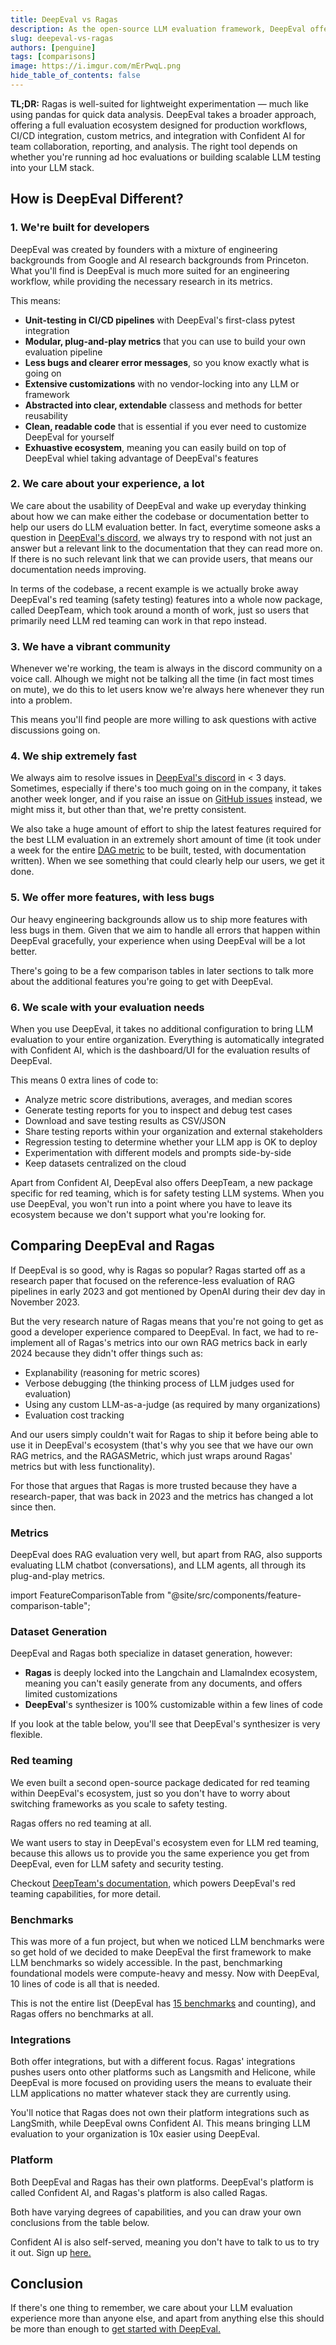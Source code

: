 ```yaml
---
title: DeepEval vs Ragas
description: As the open-source LLM evaluation framework, DeepEval offers everything from evaluating LLM agents to generating synthetic datasets required for evaluation.
slug: deepeval-vs-ragas
authors: [penguine]
tags: [comparisons]
image: https://i.imgur.com/mErPwqL.png
hide_table_of_contents: false
---
```


**TL;DR:** Ragas is well-suited for lightweight experimentation — much like using pandas for quick data analysis. DeepEval takes a broader approach, offering a full evaluation ecosystem designed for production workflows, CI/CD integration, custom metrics, and integration with Confident AI for team collaboration, reporting, and analysis. The right tool depends on whether you're running ad hoc evaluations or building scalable LLM testing into your LLM stack.

## How is DeepEval Different?

### 1. We're built for developers

DeepEval was created by founders with a mixture of engineering backgrounds from Google and AI research backgrounds from Princeton. What you'll find is DeepEval is much more suited for an engineering workflow, while providing the necessary research in its metrics.

This means:

- **Unit-testing in CI/CD pipelines** with DeepEval's first-class pytest integration
- **Modular, plug-and-play metrics** that you can use to build your own evaluation pipeline
- **Less bugs and clearer error messages**, so you know exactly what is going on
- **Extensive customizations** with no vendor-locking into any LLM or framework
- **Abstracted into clear, extendable** classess and methods for better reusability
- **Clean, readable code** that is essential if you ever need to customize DeepEval for yourself
- **Exhuastive ecosystem**, meaning you can easily build on top of DeepEval whiel taking advantage of DeepEval's features

### 2. We care about your experience, a lot

We care about the usability of DeepEval and wake up everyday thinking about how we can make either the codebase or documentation better to help our users do LLM evaluation better. In fact, everytime someone asks a question in [DeepEval's discord](https://discord.gg/a3K9c8GRGt), we always try to respond with not just an answer but a relevant link to the documentation that they can read more on. If there is no such relevant link that we can provide users, that means our documentation needs improving.

In terms of the codebase, a recent example is we actually broke away DeepEval's red teaming (safety testing) features into a whole now package, called DeepTeam, which took around a month of work, just so users that primarily need LLM red teaming can work in that repo instead.

### 3. We have a vibrant community

Whenever we're working, the team is always in the discord community on a voice call. Alhough we might not be talking all the time (in fact most times on mute), we do this to let users know we're always here whenever they run into a problem.

This means you'll find people are more willing to ask questions with active discussions going on.

### 4. We ship extremely fast

We always aim to resolve issues in [DeepEval's discord](https://discord.gg/a3K9c8GRGt) in < 3 days. Sometimes, especially if there's too much going on in the company, it takes another week longer, and if you raise an issue on [GitHub issues](https://github.com/confident-ai/deepeval/stargazers) instead, we might miss it, but other than that, we're pretty consistent.

We also take a huge amount of effort to ship the latest features required for the best LLM evaluation in an extremely short amount of time (it took under a week for the entire [DAG metric](/docs/metrics-dag) to be built, tested, with documentation written). When we see something that could clearly help our users, we get it done.

### 5. We offer more features, with less bugs

Our heavy engineering backgrounds allow us to ship more features with less bugs in them. Given that we aim to handle all errors that happen within DeepEval gracefully, your experience when using DeepEval will be a lot better.

There's going to be a few comparison tables in later sections to talk more about the additional features you're going to get with DeepEval.

### 6. We scale with your evaluation needs

When you use DeepEval, it takes no additional configuration to bring LLM evaluation to your entire organization. Everything is automatically integrated with Confident AI, which is the dashboard/UI for the evaluation results of DeepEval.

This means 0 extra lines of code to:

- Analyze metric score distributions, averages, and median scores
- Generate testing reports for you to inspect and debug test cases
- Download and save testing results as CSV/JSON
- Share testing reports within your organization and external stakeholders
- Regression testing to determine whether your LLM app is OK to deploy
- Experimentation with different models and prompts side-by-side
- Keep datasets centralized on the cloud

Apart from Confident AI, DeepEval also offers DeepTeam, a new package specific for red teaming, which is for safety testing LLM systems. When you use DeepEval, you won't run into a point where you have to leave its ecosystem because we don't support what you're looking for.

## Comparing DeepEval and Ragas

If DeepEval is so good, why is Ragas so popular? Ragas started off as a research paper that focused on the reference-less evaluation of RAG pipelines in early 2023 and got mentioned by OpenAI during their dev day in November 2023.

But the very research nature of Ragas means that you're not going to get as good a developer experience compared to DeepEval. In fact, we had to re-implement all of Ragas's metrics into our own RAG metrics back in early 2024 because they didn't offer things such as:

- Explanability (reasoning for metric scores)
- Verbose debugging (the thinking process of LLM judges used for evaluation)
- Using any custom LLM-as-a-judge (as required by many organizations)
- Evaluation cost tracking

And our users simply couldn't wait for Ragas to ship it before being able to use it in DeepEval's ecosystem (that's why you see that we have our own RAG metrics, and the RAGASMetric, which just wraps around Ragas' metrics but with less functionality).

For those that argues that Ragas is more trusted because they have a research-paper, that was back in 2023 and the metrics has changed a lot since then.

### Metrics

DeepEval does RAG evaluation very well, but apart from RAG, also supports evaluating LLM chatbot (conversations), and LLM agents, all through its plug-and-play metrics.

import FeatureComparisonTable from "@site/src/components/feature-comparison-table";

<FeatureComparisonTable type="ragas::metrics" competitor="Ragas" />

### Dataset Generation

DeepEval and Ragas both specialize in dataset generation, however:

- **Ragas** is deeply locked into the Langchain and LlamaIndex ecosystem, meaning you can't easily generate from any documents, and offers limited customizations
- **DeepEval**'s synthesizer is 100% customizable within a few lines of code

If you look at the table below, you'll see that DeepEval's synthesizer is very flexible.

<FeatureComparisonTable type="ragas::synthesizer" competitor="Ragas" />

### Red teaming

We even built a second open-source package dedicated for red teaming within DeepEval's ecosystem, just so you don't have to worry about switching frameworks as you scale to safety testing.

Ragas offers no red teaming at all.

<FeatureComparisonTable type="ragas::redTeaming" competitor="Ragas" />

We want users to stay in DeepEval's ecosystem even for LLM red teaming, because this allows us to provide you the same experience you get from DeepEval, even for LLM safety and security testing.

Checkout [DeepTeam's documentation](https://www.trydeepteam.com/docs/getting-started), which powers DeepEval's red teaming capabilities, for more detail.

### Benchmarks

This was more of a fun project, but when we noticed LLM benchmarks were so get hold of we decided to make DeepEval the first framework to make LLM benchmarks so widely accessible. In the past, benchmarking foundational models were compute-heavy and messy. Now with DeepEval, 10 lines of code is all that is needed.

<FeatureComparisonTable type="ragas::benchmarks" competitor="Ragas" />

This is not the entire list (DeepEval has [15 benchmarks](/docs/benchmarks-introduction) and counting), and Ragas offers no benchmarks at all.

### Integrations

Both offer integrations, but with a different focus. Ragas' integrations pushes users onto other platforms such as Langsmith and Helicone, while DeepEval is more focused on providing users the means to evaluate their LLM applications no matter whatever stack they are currently using.

<FeatureComparisonTable type="ragas::integrations" competitor="Ragas" />

You'll notice that Ragas does not own their platform integrations such as LangSmith, while DeepEval owns Confident AI. This means bringing LLM evaluation to your organization is 10x easier using DeepEval.

### Platform

Both DeepEval and Ragas has their own platforms. DeepEval's platform is called Confident AI, and Ragas's platform is also called Ragas.

Both have varying degrees of capabilities, and you can draw your own conclusions from the table below.

<FeatureComparisonTable type="ragas::platform" competitor="Ragas" />

Confident AI is also self-served, meaning you don't have to talk to us to try it out. Sign up [here.](https://app.confident-ai.com)

## Conclusion

If there's one thing to remember, we care about your LLM evaluation experience more than anyone else, and apart from anything else this should be more than enough to [get started with DeepEval.](/docs/getting-started)
